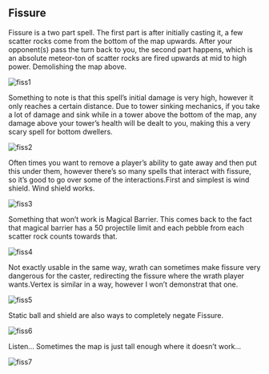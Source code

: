 ## Fissure 


Fissure is a two part spell. The first part is after initially casting it, a few scatter rocks come from the bottom of the map upwards. After your opponent(s) pass the turn back to you, the second part happens, which is an absolute meteor-ton of scatter rocks are fired upwards at mid to high power. Demolishing the map above.


![fiss1](https://raw.githubusercontent.com/1IlIl/wikidata/main/stone/gifs/fiss1.gif)


Something to note is that this spell’s initial damage is very high, however it only reaches a certain distance. Due to tower sinking mechanics, if you take a lot of damage and sink while in a tower above the bottom of the map, any damage above your tower’s health will be dealt to you, making this a very scary spell for bottom dwellers. 


![fiss2](https://raw.githubusercontent.com/1IlIl/wikidata/main/stone/gifs/fiss2.gif)


Often times you want to remove a player’s ability to gate away and then put this under them, however there’s so many spells that interact with fissure, so it’s good to go over some of the interactions.First and simplest is wind shield. Wind shield works.


![fiss3](https://raw.githubusercontent.com/1IlIl/wikidata/main/stone/gifs/fiss3.gif)


Something that won’t work is Magical Barrier. This comes back to the fact that magical barrier has a 50 projectile limit and each pebble from each scatter rock counts towards that.


![fiss4](https://raw.githubusercontent.com/1IlIl/wikidata/main/stone/gifs/fiss4.gif)


Not exactly usable in the same way, wrath can sometimes make fissure very dangerous for the caster, redirecting the fissure where the wrath player wants.Vertex is similar in a way, however I won’t demonstrat that one.


![fiss5](https://raw.githubusercontent.com/1IlIl/wikidata/main/stone/gifs/fiss5.gif)


Static ball and shield are also ways to completely negate Fissure.


![fiss6](https://raw.githubusercontent.com/1IlIl/wikidata/main/stone/gifs/fiss6.gif)


Listen… Sometimes the map is just tall enough where it doesn’t work…


![fiss7](https://raw.githubusercontent.com/1IlIl/wikidata/main/stone/gifs/fiss7.gif)

